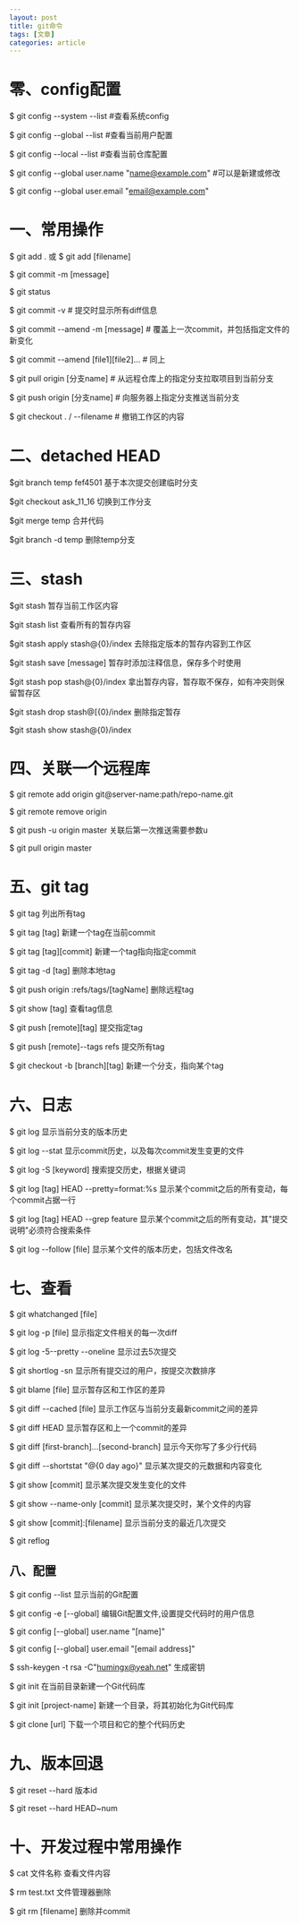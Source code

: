 ```yaml
---
layout: post
title: git命令
tags: [文章]
categories: article
---
```


# 零、config配置

$ git config --system --list        #查看系统config

$ git config --global --list        #查看当前用户配置

$ git config --local --list             #查看当前仓库配置

$ git config --global user.name "name@example.com"              #可以是新建或修改

$ git config --global user.email "email@example.com"

# 一、常用操作

 $ git add . 或 $ git add [filename]

 $ git commit -m [message]

 $ git status

 $ git commit -v # 提交时显示所有diff信息

 $ git commit --amend -m [message] # 覆盖上一次commit，并包括指定文件的新变化

 $ git commit --amend [file1][file2]... # 同上

 $ git pull origin [分支name] # 从远程仓库上的指定分支拉取项目到当前分支

 $ git push origin [分支name] # 向服务器上指定分支推送当前分支

 $ git checkout . / --filename # 撤销工作区的内容

# 二、detached HEAD

 $git branch temp fef4501                 基于本次提交创建临时分支

 $git checkout ask_11_16                  切换到工作分支

 $git merge temp                          合并代码

 $git branch -d temp                      删除temp分支


# 三、stash

 $git stash                               暂存当前工作区内容

 $git stash list                          查看所有的暂存内容

 $git stash apply stash@{0}/index         去除指定版本的暂存内容到工作区

 $git stash save [message]                暂存时添加注释信息，保存多个时使用

 $git stash pop stash@{0}/index           拿出暂存内容，暂存取不保存，如有冲突则保留暂存区

 $git stash drop stash@[{0}/index         删除指定暂存

 $git stash show stash@{0}/index


# 四、关联一个远程库

 $ git remote add origin git@server-name:path/repo-name.git

 $ git remote remove origin

 $ git push -u origin master              关联后第一次推送需要参数u

 $ git pull origin master

# 五、git tag

 $ git tag                                 列出所有tag

 $ git tag [tag]                           新建一个tag在当前commit

 $ git tag [tag][commit]                   新建一个tag指向指定commit

 $ git tag -d [tag]                        删除本地tag

 $ git push origin :refs/tags/[tagName]    删除远程tag

 $ git show [tag]                          查看tag信息

 $ git push [remote][tag]                  提交指定tag

 $ git push [remote]--tags refs            提交所有tag

 $ git checkout -b [branch][tag]           新建一个分支，指向某个tag


# 六、日志


 $ git log                                 显示当前分支的版本历史

 $ git log --stat                          显示commit历史，以及每次commit发生变更的文件


 $ git log -S [keyword]                    搜索提交历史，根据关键词

 $ git log [tag] HEAD --pretty=format:%s   显示某个commit之后的所有变动，每个commit占据一行

 $ git log [tag] HEAD --grep feature       显示某个commit之后的所有变动，其"提交说明"必须符合搜索条件

 $ git log --follow [file]                 显示某个文件的版本历史，包括文件改名

# 七、查看

 $ git whatchanged [file]

 $ git log -p [file]                       显示指定文件相关的每一次diff

 $ git log -5--pretty --oneline            显示过去5次提交

 $ git shortlog -sn                        显示所有提交过的用户，按提交次数排序

 $ git blame [file]                        显示暂存区和工作区的差异

 $ git diff --cached [file]                显示工作区与当前分支最新commit之间的差异

 $ git diff HEAD                           显示暂存区和上一个commit的差异

 $ git diff [first-branch]...[second-branch] 显示今天你写了多少行代码

 $ git diff --shortstat "@{0 day ago}"     显示某次提交的元数据和内容变化

 $ git show [commit]                       显示某次提交发生变化的文件

 $ git show --name-only [commit]           显示某次提交时，某个文件的内容

 $ git show [commit]:[filename]            显示当前分支的最近几次提交

 $ git reflog


## 八、配置

 $ git config --list                       显示当前的Git配置

 $ git config -e [--global]                编辑Git配置文件,设置提交代码时的用户信息

 $ git config [--global] user.name "[name]"

 $ git config [--global] user.email "[email address]"

 $ ssh-keygen -t rsa -C"humingx@yeah.net"  生成密钥

 $ git init                                在当前目录新建一个Git代码库

 $ git init [project-name]                 新建一个目录，将其初始化为Git代码库

 $ git clone [url]                         下载一个项目和它的整个代码历史


# 九、版本回退

 $ git reset --hard 版本id

 $ git reset --hard HEAD~num



# 十、开发过程中常用操作

 $ cat 文件名称                              查看文件内容

 $ rm test.txt                              文件管理器删除

 $ git rm [filename]                        删除并commit
